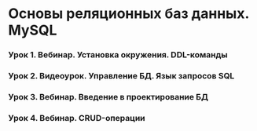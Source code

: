 # Основы реляционных баз данных. MySQL

### Урок 1. Вебинар. Установка окружения. DDL-команды
### Урок 2. Видеоурок. Управление БД. Язык запросов SQL
### Урок 3. Вебинар. Введение в проектирование БД
### Урок 4. Вебинар. CRUD-операции